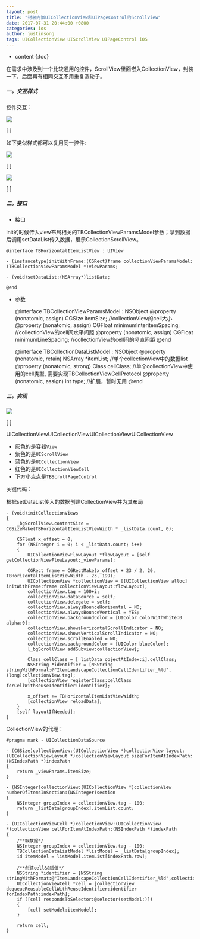 ```yaml
---
layout: post
title: "封装内嵌UICollectionView和UIPageControl的ScrollView"
date: 2017-07-31 20:44:00 +0800
categories: ios
author: justinsong
tags: UICollectionView UIScrollView UIPageControl iOS
---
```


* content
{:toc}



在需求中涉及到一个比较通用的控件，ScrollView里面嵌入CollectionView，封装一下，后面再有相同交互不用重复造轮子。

##### 一。交互样式
<!--more-->

控件交互：  

![](/image/feng_zhuang_nei_qian_uicollectionview_he_uipagecontrol_de_scrollview/f3143f1bcdede6a0071f474045db873c3fbc4cddc7d0a1e5380d49991fe0f9d9)  

[ ]

如下类似样式都可以复用同一控件:  

![](/image/feng_zhuang_nei_qian_uicollectionview_he_uipagecontrol_de_scrollview/8ac66ad82b25f8550cad81f16c8403d76d8105a091e015e2d96f32831e8a0a71)  

[ ]

  

![](/image/feng_zhuang_nei_qian_uicollectionview_he_uipagecontrol_de_scrollview/bdcf44cbaa5e7ff5018b84f3b07d429ecc7c999b6b2e107eeb0ed6ada10595f7)  

[ ]

##### 二。接口

  * 接口

init的时候传入view布局相关的TBCollectionViewParamsModel参数；拿到数据后调用setDataList传入数据，展示CollectionScrollView。

    
    
    @interface TBHorizontalItemListView : UIView
    
    - (instancetype)initWithFrame:(CGRect)frame collectionViewParamsModel:(TBCollectionViewParamsModel *)viewParams;
    
    - (void)setDataList:(NSArray*)listData;
    
    @end
    

  * 参数

    
    
    @interface TBCollectionViewParamsModel : NSObject
    @property (nonatomic, assign) CGSize itemSize;                  //collectionView的cell大小
    @property (nonatomic, assign) CGFloat minimumInteritemSpacing;  //collectionView的cell间水平间距
    @property (nonatomic, assign) CGFloat minimumLineSpacing;       //collectionView的cell间的竖直间距
    @end
    
    
    @interface TBCollectionDataListModel : NSObject
    @property (nonatomic, retain) NSArray *itemList;            //单个collectionView中的数据list
    @property (nonatomic, strong) Class cellClass;                  //单个collectionView中使用的cell类型, 需要实现TBCollectionViewCellProtocol
    @property (nonatomic, assign) int type;                         //扩展，暂时无用
    @end
    

##### 三。实现

![](/image/feng_zhuang_nei_qian_uicollectionview_he_uipagecontrol_de_scrollview/8e5869243dd63a46a331529885ede0cc0a75391c5b40b10ee3f3a51ca3cf3ccd)  

[ ]

UICollectionViewUICollectionViewUICollectionViewUICollectionView

  * 灰色的是容器`View`
  * 紫色的是`UIScrollView`
  * 蓝色的是`UICollectionView`
  * 红色的是`UICollectionViewCell`
  * 下方小点点是`TBScrollPageControl`

关键代码：

根据setDataList传入的数据创建CollectionView并为其布局

    
    
    - (void)initCollectionViews
    {
        _bgScrollView.contentSize = CGSizeMake(TBHorizontalItemListViewWidth * _listData.count, 0);
    
        CGFloat x_offset = 0;
        for (NSInteger i = 0; i < _listData.count; i++)
        {
            UICollectionViewFlowLayout *flowLayout = [self getCollectionViewFlowLayout:_viewParams];
    
            CGRect frame = CGRectMake(x_offset + 23 / 2, 20, TBHorizontalItemListViewWidth - 23, 199);
            UICollectionView *collectionView = [[UICollectionView alloc] initWithFrame:frame collectionViewLayout:flowLayout];
            collectionView.tag = 100+i;
            collectionView.dataSource = self;
            collectionView.delegate = self;
            collectionView.alwaysBounceHorizontal = NO;
            collectionView.alwaysBounceVertical = YES;
            collectionView.backgroundColor = [UIColor colorWithWhite:0 alpha:0];
            collectionView.showsHorizontalScrollIndicator = NO;
            collectionView.showsVerticalScrollIndicator = NO;
            collectionView.scrollEnabled = NO;
            collectionView.backgroundColor = [UIColor blueColor];
            [_bgScrollView addSubview:collectionView];
    
            Class cellClass = [_listData objectAtIndex:i].cellClass;
            NSString *identifier = [NSString stringWithFormat:@"ItemLandscapeCollectionCellIdentifier_%ld",(long)collectionView.tag];
            [collectionView registerClass:cellClass forCellWithReuseIdentifier:identifier];
    
            x_offset += TBHorizontalItemListViewWidth;
            [collectionView reloadData];
        }
        [self layoutIfNeeded];
    }
    

CollectionView的代理：

    
    
    #pragma mark - UICollectionDataSource
    
    - (CGSize)collectionView:(UICollectionView *)collectionView layout:(UICollectionViewLayout *)collectionViewLayout sizeForItemAtIndexPath:(NSIndexPath *)indexPath
    {
        return _viewParams.itemSize;
    }
    
    - (NSInteger)collectionView:(UICollectionView *)collectionView numberOfItemsInSection:(NSInteger)section
    {
        NSInteger groupIndex = collectionView.tag - 100;
        return _listData[groupIndex].itemList.count;
    }
    
    - (UICollectionViewCell *)collectionView:(UICollectionView *)collectionView cellForItemAtIndexPath:(NSIndexPath *)indexPath
    {
        /**取数据*/
        NSInteger groupIndex = collectionView.tag - 100;
        TBCollectionDataListModel *listModel = _listData[groupIndex];
        id itemModel = listModel.itemList[indexPath.row];
    
        /**创建cell&&赋值*/
        NSString *identifier = [NSString stringWithFormat:@"ItemLandscapeCollectionCellIdentifier_%ld",collectionView.tag];
        UICollectionViewCell *cell = [collectionView dequeueReusableCellWithReuseIdentifier:identifier forIndexPath:indexPath];
        if ([cell respondsToSelector:@selector(setModel:)])
        {
            [cell setModel:itemModel];
        }
    
        return cell;
    }
    

